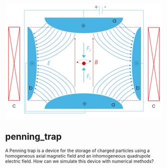 
<img src="./res/figs/penning_trap.svg">

# penning_trap
A Penning trap is a device for the storage of charged particles using a homogeneous axial magnetic field and an inhomogeneous quadrupole electric field. How can we simulate this device with numerical methods?